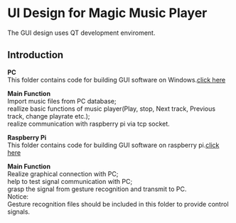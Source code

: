 UI Design for Magic Music Player
==
The GUI design uses QT development enviroment. 



Introduction
--
**PC**<br>
This folder contains code for building GUI software on Windows.[click here](https://github.com/Real-time-embedded10/Magic-Music-Player/edit/master/Software/Digital%20Signal%20Processing%20and%20UI%20Design/PC)
 <br>
 
 
**Main Function**<br>
Import music files from PC database; <br>
reallize basic functions of music player(Play, stop, Next track, Previous track, change playrate etc.); <br>
realize communication with raspberry pi via tcp socket. <br>


**Raspberry Pi**<br>
This folder contains code for building GUI software on raspberry pi.[click here](https://github.com/Real-time-embedded10/Magic-Music-Player/tree/master/Software/Digital%20Signal%20Processing%20and%20UI%20Design/Raspberry%20pi) <br>

**Main Function**<br>
Realize graphical connection with PC; <br>
help to test signal communication with PC; <br>
grasp the signal from gesture recognition and transmit to PC. <br>
Notice: <br>
Gesture recognition files should be included in this folder to provide control signals.



